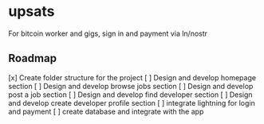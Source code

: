# upsats
For bitcoin worker and gigs, sign in and payment via ln/nostr

## Roadmap 

[x] Create folder structure for the project 
[ ] Design and develop homepage section
[ ] Design and develop browse jobs section 
[ ] Design and develop post a job section
[ ] Design and develop find developer section
[ ] Design and develop create developer profile section
[ ] integrate lightning for login and payment
[ ] create database and integrate with the app
